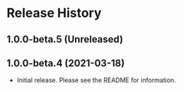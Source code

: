 # Release History

## 1.0.0-beta.5 (Unreleased)


## 1.0.0-beta.4 (2021-03-18)

- Initial release. Please see the README for information.
